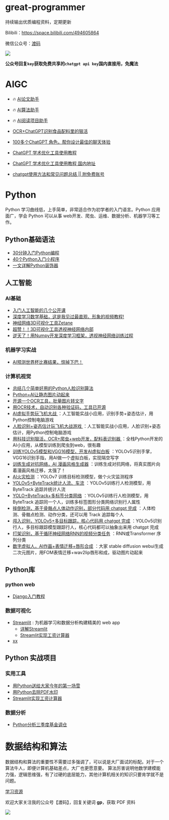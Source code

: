 # great-programmer

持续输出优质编程资料，定期更新

Bilibili：https://space.bilibili.com/494605864

微信公众号：[渡码](http://mp.weixin.qq.com/profile?src=3&timestamp=1663979948&ver=1&signature=wcyNF3yu1W0bMvEanLaDxbZWIzr4fHOGzS3*iP9FBJmGgREoKU6rifDbYefvfJNkEK2r*hS6httmcHBrvtFoVg==)

![](公众号/duma.jpg)

**公众号回复`key`获取免费共享的`chatgpt api key`国内直接用，免魔法**


# AIGC

* 🔥 [AI论文助手](https://github.com/duma-repo/academi-kit)
* 🔥 [AI算法助手](https://github.com/duma-repo/chat-algo)
* 🔥 [AI阅读项目助手](https://github.com/duma-repo/ai_code_reader)

* [OCR+ChatGPT识别食品配料里的狠活](https://mp.weixin.qq.com/s/HYC2QTn1qZB_UCDSM7RSCg)
* [100多个ChatGPT 角色，帮你设计最佳的聊天体验](https://mp.weixin.qq.com/s/AJPiG1V4GfrGMzBvU5v6UQ)
* [ChatGPT 学术优化工具使用教程](python/ai/chatgpt_acadamic.md)
* [ChatGPT 学术优化工具使用教程 国内地址](https://mp.weixin.qq.com/s/Jfzn5vXbFs6zIsESYz7tmA)
* [chatgpt使用方法和常见问题总结 || 附免费账号](https://mp.weixin.qq.com/s/DU45xDis-lkoW-U4JMi0Ng)

# Python

Python 学习曲线低，上手简单，非常适合作为初学者的入门语言。Python 应用面广，学会 Python
可以从事 web开发、爬虫、运维、数据分析、机器学习等工作。

[comment]: <> (* [Python 基础语法]&#40;#Python基础语法&#41;)

[comment]: <> (* [人工智能]&#40;#人工智能&#41;)

[comment]: <> (* [Python库]&#40;#Python库&#41;)

## Python基础语法
* [30分钟入门Python编程](https://mp.weixin.qq.com/s/4u2-IpPkOm0yI5PzT60--Q)
* [40个Python入门小程序](https://mp.weixin.qq.com/s/FxQGQ0Z507k1UCrZyJbeKA)
* [一文详解Python装饰器](https://mp.weixin.qq.com/s/Kr5eGyELGcsoRcUBvJlrbA)

## 人工智能
### AI基础
* [入门人工智能的几个公开课](https://mp.weixin.qq.com/s/buP4pQ0r0_DiiX7V9Z-E2w)
* [深度学习数学基础，这是我见过最直观、形象的视频教程!](https://mp.weixin.qq.com/s/d3NYzKQU6jI47hQKD5YBkA)
* [神经网络3D可视化工具Zetane](python/ai/zetane.md)
* [超赞！！3D可视化工具透视神经网络内部](https://mp.weixin.qq.com/s/5ge2azK4bMa6uAmkcRJf2g)
* [逆天了！用Numpy开发深度学习框架，透视神经网络训练过程](https://mp.weixin.qq.com/s/_V7Vng74XS7XlFU6mAfdRQ)

### 机器学习实战
* [AI预测世界杯比赛结果，惊掉下巴！](https://mp.weixin.qq.com/s/rd1FoVRVC8j3TOw7_tlhrA)

### 计算机视觉
* [总结几个简单好用的Python人脸识别算法](https://mp.weixin.qq.com/s/3BgDld9hILPLCIlyysZs6Q)
* [Python+AI让静态图片动起来](https://mp.weixin.qq.com/s/ttzZSpQjzjihwANXei88lA)
* [开源一个OCR工具，批量图片转文字](https://mp.weixin.qq.com/s/S1ZdpcIDijI-KYTI3sMvHQ)
* [用OCR技术，自动识别各种验证码，工具已开源](https://mp.weixin.qq.com/s/5jzptNBwoO_FhCrIxbC66g)
* [AI虚拟手势玩飞机大战 ](https://mp.weixin.qq.com/s/vs4-wJpP8Q4Hxuclih_4Aw) ：人工智能实战小应用，识别手势+姿态估计，用Python控制电脑游戏
* [人脸识别+姿态估计玩飞机大战游戏 ](https://mp.weixin.qq.com/s/KmWVOnUb0xNihZNRIupFnw) ：人工智能实战小应用，人脸识别+姿态估计，用Python控制电脑游戏
* [用科技识别狠活，OCR+爬虫+web开发，配料表识别器 ](https://mp.weixin.qq.com/s/cEyRspspAlFwUtacLpT6Ow) ：全栈Python开发的AI小应用，从模型训练到爬虫到web，很有趣
* [训练YOLOv5模型和VGG16模型，开发AI虚拟白板](https://mp.weixin.qq.com/s/NonDhA5KonxFJAXtp9wMYA) ：YOLOv5识别手掌，VGG16识别手指，用AI做一个虚拟白板，实现隔空写字
* [训练生成对抗网络，AI 漫画风格生成器](https://mp.weixin.qq.com/s/KH8c0BPPpaaHvwNwMPzsgQ) ：训练生成对抗网络，将真实图片向着漫画风格迁移，太强了！
* [AI火灾检测](https://mp.weixin.qq.com/s/SarFbBz3S4S-Gy3ygCUkkg) ：YOLOv7 训练目标检测模型，做个火灾监测程序
* [YOLOv5+ByteTrack统计人流、车流](https://mp.weixin.qq.com/s/phsuJ1EUDFTeNzfUiBBfCQ) ：YOLOv5训练行人检测模型，用 ByteTrack 追踪并统计人流
* [YOLO+ByteTrack+多标签分类网络](https://mp.weixin.qq.com/s/G589OPzdaYrTKpNifvE_jw) ：YOLOv5训练行人检测模型，用 ByteTrack 追踪同一个人，训练多标签图形分类网络识别行人属性
* [摔倒检测，基于骨骼点人体动作识别，部分代码用 chatgpt 完成](https://mp.weixin.qq.com/s/AvYhV7PVV8b3y4ZG2LzweA) ：人体检测、骨骼点检测、动作分类，还可以用 Track 追踪每个人
* [闯入识别，YOLOv5+多目标跟踪，核心代码用 chatgpt 完成](https://mp.weixin.qq.com/s/Gcxla2kgVVKe0SAKZGHkDw) ：YOLOv5识别行人，多目标跟踪模型跟踪行人，核心代码都可以抽象出来用 chatgpt 完成
* [打架识别，基于循环神经网络RNN的视频分类任务](https://mp.weixin.qq.com/s/Hnj5dPzD6ZeHqZW92Ko9Ug) ：RNN或Transformer 序列分类
* [数字虚拟人，AI作画+表情迁移+唇形合成](https://mp.weixin.qq.com/s/UgskPhprTw6YGw6-WJfEGw) ：大家 stable diffusion webui生成二次元图片，用FOM表情迁移+wav2lip唇形和成，驱动图片动起来


## Python库

### python web
* [Django入门教程](https://mp.weixin.qq.com/s/uVrgMJxHSOA00OdqpmzF1Q)

### 数据可视化
* [Streamlit](https://docs.streamlit.io/) : 为机器学习和数据分析构建精美的 web app
  * [详解Streamlit](https://mp.weixin.qq.com/s/Kr5eGyELGcsoRcUBvJlrbA)
  * [Streamlit实现工资计算器](https://mp.weixin.qq.com/s/4unG1BHVQDLdk9TJHYauVw)
* [xx]()
  
## Python 实战项目

### 实用工具

* [用Python送给大家今年的第一场雪](https://mp.weixin.qq.com/s/ZBHhmMIOu6gIYmx39C6wcA)
* [用Python去除PDF水印](https://mp.weixin.qq.com/s/fiikFM_r7XqpoAKbCBVQTg)
* [Streamlit实现工资计算器](https://mp.weixin.qq.com/s/4unG1BHVQDLdk9TJHYauVw)

### 数据分析

* [Python分析三季度基金调仓](https://mp.weixin.qq.com/s/tIUds6D7ZUzTwFqm3rsIkw)

# 数据结构和算法

数据结构和算法的重要性不需要过多强调了，可以说是大厂面试的标配。对于一个算法牛人，即便计算机基础差点，大厂也更愿意要。
算法厉害说明他数学建模能力强，逻辑思维强，有了过硬的底层能力，其他计算机相关的知识只要肯学就不是问题。

[学习资源](数据结构和算法/README.md)

欢迎大家关注我的公众号【渡码】，回复关键词 **gp**，获取 PDF 资料

![](https://github.com/duma-repo/great-programmer/blob/master/%E5%85%AC%E4%BC%97%E5%8F%B7/duma.jpg?raw=true)
  
  